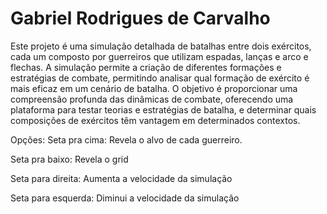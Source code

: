 # Gabriel Rodrigues de Carvalho

Este projeto é uma simulação detalhada de batalhas entre dois exércitos, cada um composto por guerreiros que utilizam espadas, lanças e arco e flechas. 
A simulação permite a criação de diferentes formações e estratégias de combate, permitindo analisar qual formação de exército é mais eficaz em um cenário de batalha. 
O objetivo é proporcionar uma compreensão profunda das dinâmicas de combate, oferecendo uma plataforma para testar teorias e estratégias de batalha,
e determinar quais composições de exércitos têm vantagem em determinados contextos.


Opções:
Seta pra cima: Revela o alvo de cada guerreiro.

Seta pra baixo: Revela o grid

Seta para direita: Aumenta a velocidade da simulação

Seta para esquerda: Diminui a velocidade da simulação


